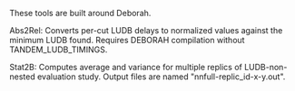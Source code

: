 These tools are built around Deborah.

Abs2Rel: Converts per-cut LUDB delays to normalized values against the minimum LUDB found.
Requires DEBORAH compilation without TANDEM_LUDB_TIMINGS.

Stat2B: Computes average and variance for multiple replics of LUDB-non-nested evaluation study.
Output files are named "nnfull-replic_id-x-y.out".